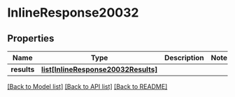 # InlineResponse20032

## Properties
Name | Type | Description | Notes
------------ | ------------- | ------------- | -------------
**results** | [**list[InlineResponse20032Results]**](InlineResponse20032Results.md) |  | 

[[Back to Model list]](../README.md#documentation-for-models) [[Back to API list]](../README.md#documentation-for-api-endpoints) [[Back to README]](../README.md)


